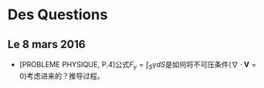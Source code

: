 # Des Questions #

## Le 8 mars 2016 ##
- [PROBLEME PHYSIQUE, P.4]公式$F_{\gamma}=\int_S\gamma dS$是如何将不可压条件($\nabla\cdot\mathbf{V}=0$)考虑进来的？推导过程。
